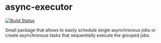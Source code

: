 # async-executor

[![Build Status](https://travis-ci.org/DACUS1995/async-executor.svg?branch=master)](https://travis-ci.org/DACUS1995/async-executor)

Small package that allows to easily schedule single asynchronous jobs or create asynchronous tasks that sequentially execute the grouped jobs.
